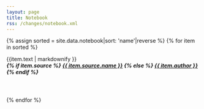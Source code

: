 ```yaml
---
layout: page
title: Notebook
rss: /changes/notebook.xml
---
```


<style>
    .notebook-item__source {
        font-weight: bold;
        font-style: italic;
    }

    .notebook-item {
        margin-bottom: 4em;
    }

    .notebook-item__metadata {
        font-style: normal;
        font-weight: 400;
        opacity: 0.5;
    }
</style>

{% assign sorted = site.data.notebook|sort: 'name'|reverse %}
{% for item in sorted %}
<div class="notebook-item">
<div class="notebook-item__text">
    {{item.text | markdownify }}
</div>
<div class="notebook-item__source">
{% if item.source %}
    <a href="/content/{{ item.source.name | slugify }}">{{ item.source.name }}</a>
{% else %}
    <a href="{{ item.source_url }}">{{ item.author }}</a>
{% endif %}
</div>
</div>
{% endfor %}